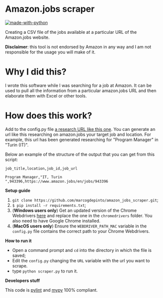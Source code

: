 # Amazon.jobs scraper

[![made-with-python](https://img.shields.io/badge/Made%20with-Python-1f425f.svg)](https://www.python.org/)

Creating a CSV file of the jobs available at a particular URL of the Amazon.jobs website.

**Disclaimer**: this tool is not endorsed by Amazon in any way and I am not responsible for the usage you will make of it.

# Why I did this?
I wrote this software while I was searching for a job at Amazon. It can be used to pull all the information from a particular amazon.jobs URL and then elaborate them with Excel or other tools.

# How does this work?
Add to the config.py file [a research URL like this one](https://www.amazon.jobs/en/search?base_query=program+manager&loc_query=Torino%2C+Piedmont%2C+Italy&latitude=45.06236&longitude=7.67994&loc_group_id=&invalid_location=false&country=ITA&city=Turin&region=Piedmont&county=Turin). You can generate an url like this researching on amazon.jobs your target job and location. For example, this url has been generated researching for "Program Manager" in "Turin (IT)". 

Below an example of the structure of the output that you can get from this script:
```
job_title,location,job_id,job_url

Program Manager,"IT, Turin ",943396,https://www.amazon.jobs/en/jobs/943396
```

**Setup guide**

1) ```git clone https://github.com/marcogdepinto/amazon_jobs_scraper.git```;
2) ```$ pip install -r requirements.txt```;
3) (**Windows users only**) Get an updated version of the Chrome Webdrivers [here](https://sites.google.com/a/chromium.org/chromedriver/home) and replace the one in the ```chromedrivers``` folder. You also need to have Google Chrome installed. 
4) (**MacOS users only**) Ensure the ```WEBDRIVER_PATH_MAC``` variable in the ```config.py``` file contains the correct path to your Chrome Webdrivers.

**How to run it**
- Open a command prompt and ```cd``` into the directory in which the file is saved;
- Edit the ```config.py``` changing the ```URL``` variable with the url you want to scrape.
- type ```python scraper.py``` to run it.

**Developers stuff**

This code is [pylint](https://www.pylint.org/) and [mypy](http://mypy-lang.org/) 100% compliant.
